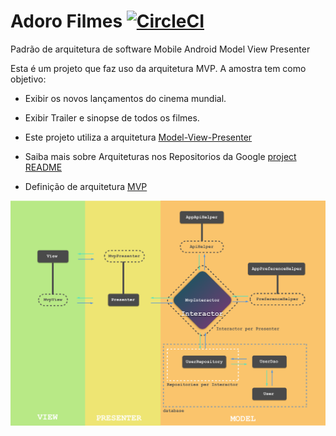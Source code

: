 # Adoro Filmes [![CircleCI](https://circleci.com/gh/allefsousa/Adoro-Filmes/tree/master.svg?style=svg&circle-token=f1358bf53675cedb14455531f3085e2b9a3d926b)](https://circleci.com/gh/allefsousa/Adoro-Filmes)
Padrão de arquitetura de software Mobile Android Model View Presenter


Esta é um projeto que faz uso da arquitetura MVP. A amostra tem como objetivo:
* Exibir os novos lançamentos do cinema mundial.
* Exibir Trailer e sinopse de todos os filmes.


* Este projeto utiliza a arquitetura [Model-View-Presenter](https://github.com/googlesamples/android-architecture/tree/todo-mvp/) 

* Saiba mais sobre Arquiteturas nos Repositorios da Google [project README](https://github.com/googlesamples/android-architecture/tree/master)
* Definição de arquitetura [MVP](https://en.wikipedia.org/wiki/Model%E2%80%93view%E2%80%93presenter) 

<img src="https://github.com/allefsousa/Adoro-Filmes/blob/master/mvp.png" data-canonical-     src="https://github.com/allefsousa/Adoro-Filmes/blob/master/mvp.png"/>

